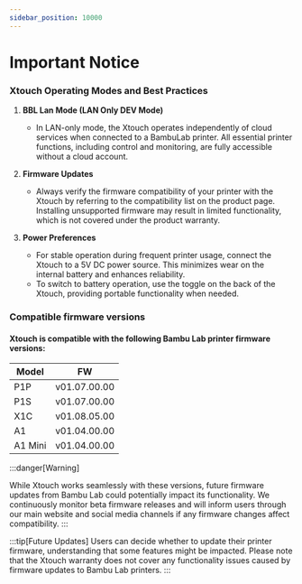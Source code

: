 ```yaml
---
sidebar_position: 10000
---
```


# Important Notice

### Xtouch Operating Modes and Best Practices

1. **BBL Lan Mode (LAN Only DEV Mode)**

   - In LAN-only mode, the Xtouch operates independently of cloud services when connected to a BambuLab printer. All essential printer functions, including control and monitoring, are fully accessible without a cloud account.

2. **Firmware Updates**

   - Always verify the firmware compatibility of your printer with the Xtouch by referring to the compatibility list on the product page. Installing unsupported firmware may result in limited functionality, which is not covered under the product warranty.

3. **Power Preferences**
   - For stable operation during frequent printer usage, connect the Xtouch to a 5V DC power source. This minimizes wear on the internal battery and enhances reliability.
   - To switch to battery operation, use the toggle on the back of the Xtouch, providing portable functionality when needed.

### Compatible firmware versions

#### Xtouch is compatible with the following Bambu Lab printer firmware versions:

| Model   | FW           |
| ------- | ------------ |
| P1P     | v01.07.00.00 |
| P1S     | v01.07.00.00 |
| X1C     | v01.08.05.00 |
| A1      | v01.04.00.00 |
| A1 Mini | v01.04.00.00 |

:::danger[Warning]

While Xtouch works seamlessly with these versions, future firmware updates from Bambu Lab could potentially impact its functionality. We continuously monitor beta firmware releases and will inform users through our main website and social media channels if any firmware changes affect compatibility.
:::

:::tip[Future Updates]
Users can decide whether to update their printer firmware, understanding that some features might be impacted. Please note that the Xtouch warranty does not cover any functionality issues caused by firmware updates to Bambu Lab printers.
:::
